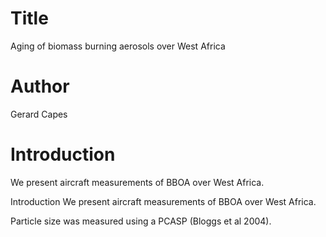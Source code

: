 # Title
Aging of biomass burning aerosols over West Africa

# Author
Gerard Capes

# Introduction
We present aircraft measurements of BBOA over West Africa.

 Introduction
We present aircraft measurements of BBOA over West Africa.

Particle size was measured using a PCASP (Bloggs et al 2004).
